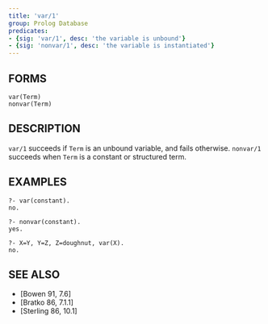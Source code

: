 ```yaml
---
title: 'var/1'
group: Prolog Database
predicates:
- {sig: 'var/1', desc: 'the variable is unbound'}
- {sig: 'nonvar/1', desc: 'the variable is instantiated'}
---
```


## FORMS

```
var(Term)
nonvar(Term)
```

## DESCRIPTION

`var/1` succeeds if `Term` is an unbound variable, and fails otherwise.
`nonvar/1` succeeds when `Term` is a constant or structured term.


## EXAMPLES

```
?- var(constant).
no.
```

```
?- nonvar(constant).
yes.
```

```
?- X=Y, Y=Z, Z=doughnut, var(X).
no.
```


## SEE ALSO

- [Bowen 91, 7.6]
- [Bratko 86, 7.1.1]
- [Sterling 86, 10.1]

